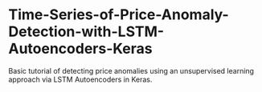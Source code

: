 # Time-Series-of-Price-Anomaly-Detection-with-LSTM-Autoencoders-Keras

Basic tutorial of detecting price anomalies using an unsupervised learning approach via LSTM Autoencoders in Keras.
